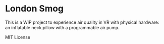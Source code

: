 # London Smog

This is a WIP project to experience air quality in VR with physical hardware: an inflatable neck pillow with a programmable air pump.

MIT License

